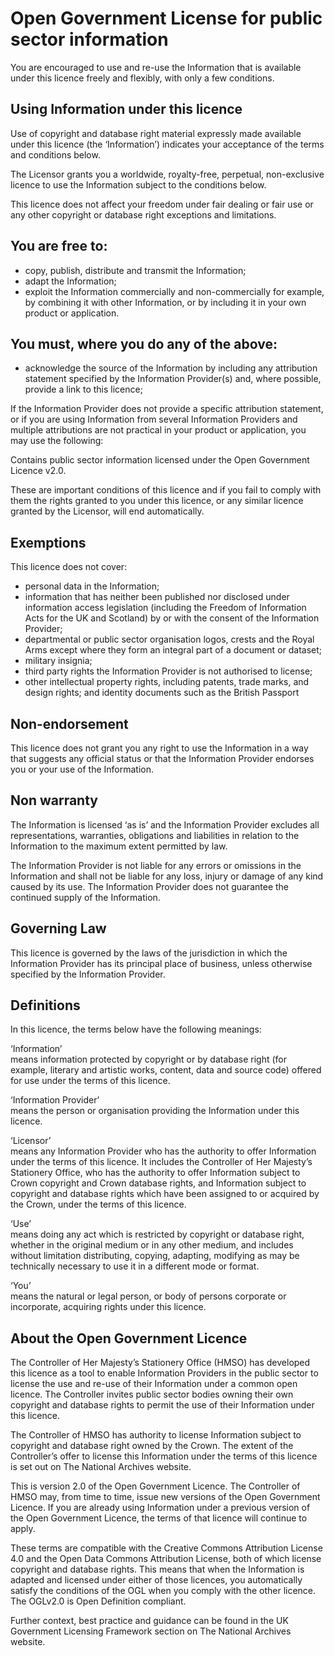Open Government License for public sector information
====
 
You are encouraged to use and re-use the Information that is available under this licence freely and flexibly, with only a few conditions.

Using Information under this licence
----
Use of copyright and database right material expressly made available under this licence (the ‘Information’) indicates your acceptance of the terms and conditions below.

The Licensor grants you a worldwide, royalty-free, perpetual, non-exclusive licence to use the Information subject to the conditions below.

This licence does not affect your freedom under fair dealing or fair use or any other copyright or database right exceptions and limitations.

You are free to:
----

* copy, publish, distribute and transmit the Information;
* adapt the Information;
* exploit the Information commercially and non-commercially for example, by combining it with other Information, or by including it in your own product or application.

You must, where you do any of the above:
----

* acknowledge the source of the Information by including any attribution statement specified by the Information Provider(s) and, where possible, provide a link to this licence;

If the Information Provider does not provide a specific attribution statement, or if you are using Information from several Information Providers and multiple attributions are not practical in your product or application, you may use the following:

 Contains public sector information licensed under the Open Government Licence v2.0.

These are important conditions of this licence and if you fail to comply with them the rights granted to you under this licence, or any similar licence granted by the Licensor, will end automatically.

Exemptions
----
This licence does not cover:

* personal data in the Information;
* information that has neither been published nor disclosed under information access legislation (including the Freedom of Information Acts for the UK and Scotland) by or with the consent of the Information Provider;
* departmental or public sector organisation logos, crests and the Royal Arms except where they form an integral part of a document or dataset;
* military insignia;
* third party rights the Information Provider is not authorised to license;
* other intellectual property rights, including patents, trade marks, and design rights; and identity documents such as the British Passport

Non-endorsement
----
This licence does not grant you any right to use the Information in a way that suggests any official status or that the Information Provider endorses you or your use of the Information.

Non warranty
----
The Information is licensed ‘as is’ and the Information Provider excludes all representations, warranties, obligations and liabilities in relation to the Information to the maximum extent permitted by law.

The Information Provider is not liable for any errors or omissions in the Information and shall not be liable for any loss, injury or damage of any kind caused by its use. The Information Provider does not guarantee the continued supply of the Information.

Governing Law
----
This licence is governed by the laws of the jurisdiction in which the Information Provider has its principal place of business, unless otherwise specified by the Information Provider.

Definitions
----
In this licence, the terms below have the following meanings:

‘Information’  
means information protected by copyright or by database right (for example, literary and artistic works, content, data and source code) offered for use under the terms of this licence.

‘Information Provider’  
means the person or organisation providing the Information under this licence.

‘Licensor’  
means any Information Provider who has the authority to offer Information under the terms of this licence. It includes the Controller of Her Majesty’s Stationery Office, who has the authority to offer Information subject to Crown copyright and Crown database rights, and Information subject to copyright and database rights which have been assigned to or acquired by the Crown, under the terms of this licence.

‘Use’  
means doing any act which is restricted by copyright or database right, whether in the original medium or in any other medium, and includes without limitation distributing, copying, adapting, modifying as may be technically necessary to use it in a different mode or format.

‘You’  
means the natural or legal person, or body of persons corporate or incorporate, acquiring rights under this licence.

About the Open Government Licence
----
The Controller of Her Majesty’s Stationery Office (HMSO) has developed this licence as a tool to enable Information Providers in the public sector to license the use and re-use of their Information under a common open licence. The Controller invites public sector bodies owning their own copyright and database rights to permit the use of their Information under this licence.

The Controller of HMSO has authority to license Information subject to copyright and database right owned by the Crown. The extent of the Controller’s offer to license this Information under the terms of this licence is set out on The National Archives website.

This is version 2.0 of the Open Government Licence. The Controller of HMSO may, from time to time, issue new versions of the Open Government Licence. If you are already using Information under a previous version of the Open Government Licence, the terms of that licence will continue to apply.

These terms are compatible with the Creative Commons Attribution License 4.0 and the Open Data Commons Attribution License, both of which license copyright and database rights. This means that when the Information is adapted and licensed under either of those licences, you automatically satisfy the conditions of the OGL when you comply with the other licence. The OGLv2.0 is Open Definition compliant.

Further context, best practice and guidance can be found in the UK Government Licensing Framework section on The National Archives website.


